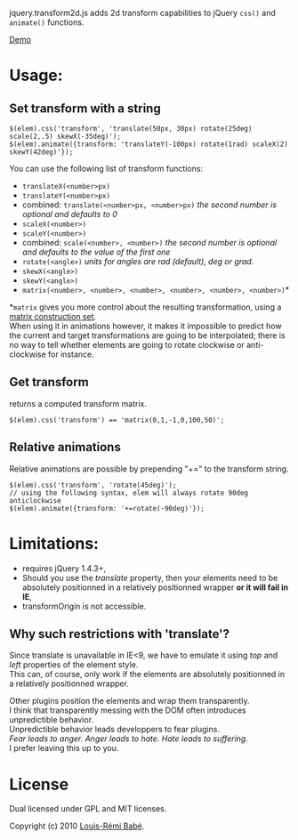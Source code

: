 jquery.transform2d.js adds 2d transform capabilities to jQuery `css()` and `animate()` functions.

[Demo](http://louisremi.github.com/jquery.transform.js/index.html)

Usage:
======

Set transform with a string
---------------------------

    $(elem).css('transform', 'translate(50px, 30px) rotate(25deg) scale(2,.5) skewX(-35deg)');
    $(elem).animate({transform: 'translateY(-100px) rotate(1rad) scaleX(2) skewY(42deg)'});

You can use the following list of transform functions:  
- `translateX(<number>px)`  
- `translateY(<number>px)`  
- combined: `translate(<number>px, <number>px)` *the second number is optional and defaults to 0*  
- `scaleX(<number>)`  
- `scaleY(<number>)`  
- combined: `scale(<number>, <number>)` *the second number is optional and defaults to the value of the first one*  
- `rotate(<angle>)` *units for angles are *rad* (default), *deg* or *grad*.*  
- `skewX(<angle>)`  
- `skewY(<angle>)`  
- `matrix(<number>, <number>, <number>, <number>, <number>, <number>)`*

*`matrix` gives you more control about the resulting transformation, using a [matrix construction set](http://www.useragentman.com/matrix/).  
When using it in animations however, it makes it impossible to predict how the current and target transformations are going to be interpolated; there is no way to tell whether elements are going to rotate clockwise or anti-clockwise for instance.

Get transform
-------------

returns a computed transform matrix.

    $(elem).css('transform') == 'matrix(0,1,-1,0,100,50)';

Relative animations
-------------------

Relative animations are possible by prepending "+=" to the transform string.

    $(elem).css('transform', 'rotate(45deg)');
    // using the following syntax, elem will always rotate 90deg anticlockwise
    $(elem).animate({transform: '+=rotate(-90deg)'});

Limitations:
============

- requires jQuery 1.4.3+,
- Should you use the *translate* property, then your elements need to be absolutely positionned in a relatively positionned wrapper **or it will fail in IE**,
- transformOrigin is not accessible.

Why such restrictions with 'translate'?
---------------------------------------

Since translate is unavailable in IE<9, we have to emulate it using *top* and *left* properties of the element style.  
This can, of course, only work if the elements are absolutely positionned in a relatively positionned wrapper.  

Other plugins position the elements and wrap them transparently.  
I think that transparently messing with the DOM often introduces unpredictible behavior.  
Unpredictible behavior leads developpers to fear plugins.  
*Fear leads to anger. Anger leads to hate. Hate leads to suffering.*  
I prefer leaving this up to you.

License
=======

Dual licensed under GPL and MIT licenses.

Copyright (c) 2010 [Louis-Rémi Babé](http://twitter.com/louis_remi).